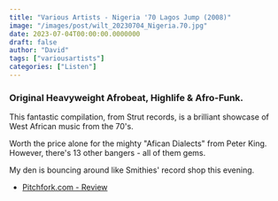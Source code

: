 ```yaml
---
title: "Various Artists - Nigeria '70 Lagos Jump (2008)"
image: "/images/post/wilt_20230704_Nigeria.70.jpg"
date: 2023-07-04T00:00:00.0000000
draft: false
author: "David"
tags: ["variousartists"]
categories: ["Listen"]
---
```

### Original Heavyweight Afrobeat, Highlife & Afro-Funk.

 This fantastic compilation, from Strut records, is a brilliant showcase of West African music from the 70's.

 Worth the price alone for the mighty "Afican Dialects" from Peter King. However, there's 13 other bangers - all of them gems.

 My den is bouncing around like Smithies' record shop this evening.

-  [Pitchfork.com - Review](https://pitchfork.com/reviews/albums/12014-nigeria-70-lagos-jump-original-heavyweight-afrobeat-highlife-afro-funk/)